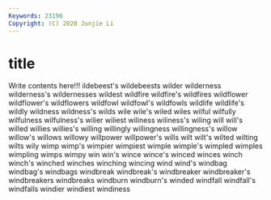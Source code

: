 ```yaml
---
Keywords: 23196
Copyright: (C) 2020 Junjie Li
---
```


# title

Write contents here!!!
ildebeest's 
wildebeests 
wilder 
wilderness 
wilderness's
wildernesses 
wildest 
wildfire 
wildfire's 
wildfires 
wildflower 
wildflower's 
wildflowers 
wildfowl 
wildfowl's
wildfowls 
wildlife 
wildlife's 
wildly 
wildness 
wildness's 
wilds 
wile 
wile's 
wiled
wiles 
wilful 
wilfully 
wilfulness 
wilfulness's 
wilier 
wiliest 
wiliness 
wiliness's 
wiling
will 
will's 
willed 
willies 
willies's 
willing 
willingly 
willingness 
willingness's 
willow
willow's 
willows 
willowy 
willpower 
willpower's 
wills 
wilt 
wilt's 
wilted 
wilting
wilts 
wily 
wimp 
wimp's 
wimpier 
wimpiest 
wimple 
wimple's 
wimpled 
wimples
wimpling 
wimps 
wimpy 
win 
win's 
wince 
wince's 
winced 
winces 
winch
winch's 
winched 
winches 
winching 
wincing 
wind 
wind's 
windbag 
windbag's 
windbags
windbreak 
windbreak's 
windbreaker 
windbreaker's 
windbreakers 
windbreaks 
windburn 
windburn's 
winded 
windfall
windfall's 
windfalls 
windier 
windiest 
windiness 

